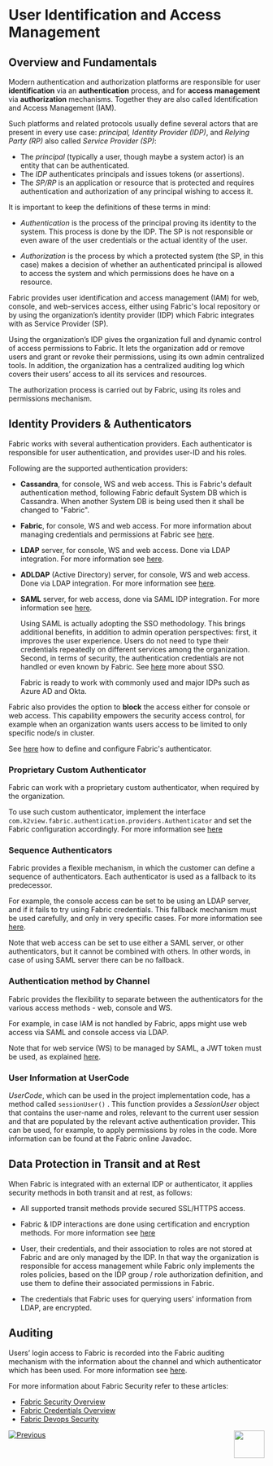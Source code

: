 # User Identification and Access Management

## Overview and Fundamentals 

Modern authentication and authorization platforms are responsible for user **identification** via an **authentication** process, and for **access management** via **authorization** mechanisms. Together they are also called Identification and Access Management (IAM).

Such platforms and related protocols usually define several actors that are present in every use case: *principal, Identity Provider (IDP)*, and *Relying Party (RP)* also called *Service Provider (SP)*:

- The *principal* (typically a user, though maybe a system actor) is an entity that can be authenticated.
- The *IDP* authenticates principals and issues tokens (or assertions). 
- The *SP/RP* is an application or resource that is protected and requires authentication and authorization of any principal wishing to access it. 

It is important to keep the definitions of these terms in mind: 

- *Authentication* is the process of the principal proving its identity to the system.  This process is done by the IDP. The SP is not responsible or even aware of the user credentials or the actual identity of the user. 

- *Authorization* is the process by which a protected system (the SP, in this case) makes a decision of whether an authenticated principal is allowed to access the system and which permissions does he have on a resource.



Fabric provides user identification and access management (IAM) for web, console, and web-services access, either using Fabric's local repository or by using the organization’s identity provider (IDP) which Fabric integrates with as Service Provider (SP). 

Using the organization’s IDP gives the organization full and dynamic control of access permissions to Fabric. It lets the organization add or remove users and grant or revoke their permissions, using its own admin centralized tools. In addition, the organization has a centralized auditing log which covers their users’ access to all its services and resources. 

The authorization process is carried out by Fabric, using its roles and permissions mechanism.

## Identity Providers & Authenticators

Fabric works with several authentication providers. Each authenticator is responsible for user authentication, and provides user-ID and his roles.

Following are the supported authentication providers:

- **Cassandra**, for console, WS and web access. This is Fabric's default authentication method, following Fabric default System DB which is Cassandra. When another System DB is being used then it shall be changed to "Fabric".

- **Fabric**, for console, WS and web access. For more information about managing credentials and permissions at Fabric see [here](/articles/17_fabric_credentials/01_fabric_credentials_overview.md).

- **LDAP** server, for console, WS and web access. Done via LDAP integration. For more information see [here](/articles/26_fabric_security/11_user_IAM_LDAP.md).

- **ADLDAP** (Active Directory) server, for console, WS and web access. Done via LDAP integration. For more information see [here](/articles/26_fabric_security/11_user_IAM_LDAP.md).

- **SAML** server, for web access, done via SAML IDP integration. For more information see [here](/articles/26_fabric_security/09_user_IAM_SAML_fundamentals_and_terms.md).

  Using SAML is actually adopting the SSO methodology. This brings additional benefits, in addition to admin operation perspectives: first, it improves the user experience. Users do not need to type their credentials repeatedly on different services among the organization. Second, in terms of security, the authentication credentials are not handled or even known by Fabric. See [here](/articles/26_fabric_security/08_user_IAM_SSO_overview.md) more about SSO.

  Fabric is ready to work with commonly used and major IDPs such as Azure AD and Okta. 

Fabric also provides the option to **block** the access either for console or web access. This capability empowers the security access control, for example when an organization wants users access to be limited to only specific node/s in cluster.

See [here](/articles/26_fabric_security/13_user_IAM_configiration.md) how to define and configure Fabric's authenticator. 

### Proprietary Custom Authenticator

Fabric can work with a proprietary custom authenticator, when required by the organization.

To use such custom authenticator, implement the interface `com.k2view.fabric.authentication.providers.Authenticator` and set the Fabric configuration accordingly. For more information see [here](/articles/26_fabric_security/17_user_IAM_custom_authenticator.md)

### Sequence Authenticators

Fabric provides a flexible mechanism, in which the customer can define a sequence of authenticators. Each authenticator is used as a fallback to its predecessor.

For example, the console access can be set to be using an LDAP server, and if it fails to try using Fabric credentials. This fallback mechanism must be used carefully, and only in very specific cases. For more information see [here](/articles/26_fabric_security/13_user_IAM_configiration.md#sequence-authenticators).

Note that web access can be set to use either a SAML server, or other authenticators, but it cannot be combined with others. In other words, in case of using SAML server there can be no fallback.  

### Authentication method by Channel

Fabric provides the flexibility to separate between the authenticators for the various access methods - web, console and WS. 

For example, in case IAM is not handled by Fabric, apps might use web access via SAML and console access via LDAP.  

Note that for web service (WS) to be managed by SAML, a JWT token must be used, as explained [here](/articles/26_fabric_security/05_fabric_webservices_security.md).

### User Information at UserCode 

*UserCode*, which can be used in the project implementation code, has a method called `sessionUser()` . This function provides a *SessionUser* object that contains the user-name and roles, relevant to the current user session and that are populated by the relevant active authentication provider. This can be used, for example, to apply  permissions by roles in the code. More information can be found at the Fabric online Javadoc.



## Data Protection in Transit and at Rest

When Fabric is integrated with an external IDP or authenticator,  it applies security methods in both transit and at rest, as follows:

- All supported transit methods provide secured SSL/HTTPS access.

- Fabric & IDP interactions are done using certification and encryption methods. For more information see [here](/articles/26_fabric_security/09_user_IAM_SAML_fundamentals_and_terms.md)

- User, their credentials, and their association to roles are not stored at Fabric and are only managed by the IDP. In that way the organization is responsible for access management while Fabric only implements the roles policies,  based on the IDP group / role authorization definition, and use them to define their associated permissions in Fabric.

- The credentials that Fabric uses for querying users' information from LDAP, are encrypted. 



## Auditing

Users’ login access to Fabric is recorded into the Fabric auditing mechanism with the information about the channel and which authenticator which has been used. For more information see [here](/articles/26_fabric_security/16_user_IAM_auditing.md).



For more information about Fabric Security refer to these articles:

- [Fabric Security Overview](/articles/26_fabric_security/01_fabric_security_overview.md)
- [Fabric Credentials Overview](/articles/17_fabric_credentials/01_fabric_credentials_overview.md)
- [Fabric Devops Security](/articles/99_fabric_infras/devops/01_fabric_security_overview.md)



[![Previous](/articles/images/Previous.png)](/articles/26_fabric_security/06_data_masking.md)[<img align="right" width="60" height="54" src="/articles/images/Next.png">](/articles/26_fabric_security/08_user_IAM_SSO_overview.md)